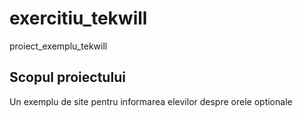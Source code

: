 # exercitiu_tekwill
proiect_exemplu_tekwill
##  Scopul proiectului
Un  exemplu de site pentru informarea elevilor despre orele optionale

